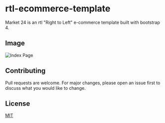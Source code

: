 # rtl-ecommerce-template

Market 24 is an rtl "Right to Left" e-commerce template built with bootstrap 4.

## Image
![Index Page](https://repository-images.githubusercontent.com/293159368/19f90e80-eff5-11ea-9a01-3a26e55c0379)

## Contributing
Pull requests are welcome. For major changes, please open an issue first to discuss what you would like to change.

## License
[MIT](https://choosealicense.com/licenses/mit/)
